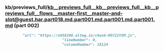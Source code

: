 ### kb/previews_full/kb__previews_full__kb__previews_full__kb__previews_full__flows__master-first__master-and-slot@guest.har.part018.md.part001.md.part001.md.part001.md (part 002)

```md
        "url": "https://n958200.alteg.io/chunk-KO722YSM.js",
                          "lineNumber": 0,
                          "columnNumber": 18124
     
```

```

